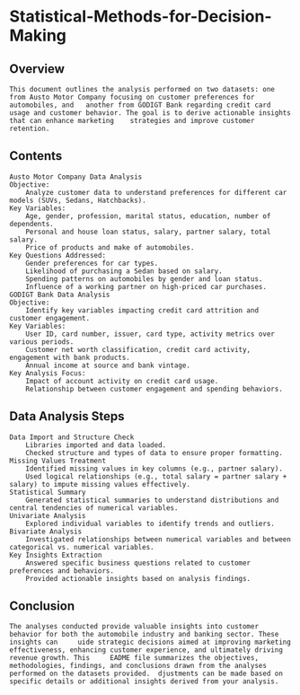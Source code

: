 # Statistical-Methods-for-Decision-Making
## Overview
	This document outlines the analysis performed on two datasets: one from Austo Motor Company focusing on customer preferences for automobiles, and 	another from GODIGT Bank regarding credit card usage and customer behavior. The goal is to derive actionable insights that can enhance marketing 	strategies and improve customer retention.
## Contents
	Austo Motor Company Data Analysis
	Objective: 
		Analyze customer data to understand preferences for different car models (SUVs, Sedans, Hatchbacks).
	Key Variables:
		Age, gender, profession, marital status, education, number of dependents.
		Personal and house loan status, salary, partner salary, total salary.
		Price of products and make of automobiles.
	Key Questions Addressed:
		Gender preferences for car types.
		Likelihood of purchasing a Sedan based on salary.
		Spending patterns on automobiles by gender and loan status.
		Influence of a working partner on high-priced car purchases.
	GODIGT Bank Data Analysis
	Objective: 
		Identify key variables impacting credit card attrition and customer engagement.
	Key Variables:
		User ID, card number, issuer, card type, activity metrics over various periods.
		Customer net worth classification, credit card activity, engagement with bank products.
		Annual income at source and bank vintage.
	Key Analysis Focus:
		Impact of account activity on credit card usage.
		Relationship between customer engagement and spending behaviors.
## Data Analysis Steps
	Data Import and Structure Check
		Libraries imported and data loaded.
		Checked structure and types of data to ensure proper formatting.
	Missing Values Treatment
		Identified missing values in key columns (e.g., partner salary).
		Used logical relationships (e.g., total salary = partner salary + salary) to impute missing values effectively.
	Statistical Summary
		Generated statistical summaries to understand distributions and central tendencies of numerical variables.
	Univariate Analysis
		Explored individual variables to identify trends and outliers.
	Bivariate Analysis
		Investigated relationships between numerical variables and between categorical vs. numerical variables.
	Key Insights Extraction
		Answered specific business questions related to customer preferences and behaviors.
		Provided actionable insights based on analysis findings.
## Conclusion
	The analyses conducted provide valuable insights into customer behavior for both the automobile industry and banking sector. These insights can 	uide strategic decisions aimed at improving marketing effectiveness, enhancing customer experience, and ultimately driving revenue growth. This 	EADME file summarizes the objectives, methodologies, findings, and conclusions drawn from the analyses performed on the datasets provided. 	djustments can be made based on specific details or additional insights derived from your analysis.
